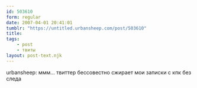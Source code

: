 ```yaml
---
id: 503610
form: regular
date: 2007-04-01 20:41:01
tumblr: "https://untitled.urbansheep.com/post/503610"
title:
tags:
    - post
    - твиты
layout: post-text.njk
---
```


<p>urbansheep: ммм&hellip; твиттер  бессовестно сжирает мои записки с кпк без следа</p>

